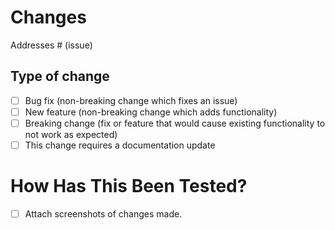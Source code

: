 # Changes
<!--Please include a summary of the change and which issue is fixed. Please also include relevant motivation and context. List any dependencies that are required for this change.-->
<!--write these changes as bullet points-->

Addresses # (issue)<!--Add issue no. which your PR fixes partially -->

## Type of change

<!---Please delete options that are not relevant.-->

- [ ] Bug fix (non-breaking change which fixes an issue)
- [ ] New feature (non-breaking change which adds functionality)
- [ ] Breaking change (fix or feature that would cause existing functionality to not work as expected)
- [ ] This change requires a documentation update

# How Has This Been Tested?
<!--Please describe the tests that you ran to verify your changes. Provide instructions so we can reproduce. Please also list any relevant details for your test configuration-->
- [ ] Attach screenshots of changes made. <!--If applicable add the screenshots of the changes you made-->
